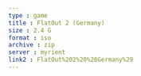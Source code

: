 ```yaml
---
type : game
title : FlatOut 2 (Germany)
size : 2.4 G
format : iso
archive : zip
server : myrient
link2 : FlatOut%202%20%28Germany%29
---
```

